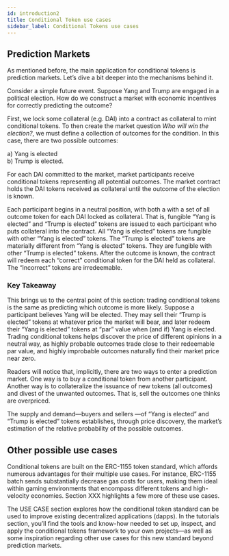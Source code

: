 ```yaml
---
id: introduction2
title: Conditional Token use cases
sidebar_label: Conditional Tokens use cases
---
```


## Prediction Markets


As mentioned before, the main application for conditional tokens is prediction markets. Let’s dive a bit deeper into the mechanisms behind it. 

Consider a simple future event. Suppose Yang and Trump are engaged in a political election. 
How do we construct a market with economic incentives for correctly predicting the outcome?


First, we lock some collateral (e.g. DAI) into a contract as collateral  to mint conditional tokens. To then create the market question <em>Who will win the election?</em>, we must define a collection of outcomes for the condition. In this case, there are two possible outcomes: 

<p>
a) Yang is elected 
<br>
b) Trump is elected.
</p>

For each DAI committed to the market, market participants receive conditional tokens representing all potential outcomes. The market contract holds the DAI tokens received as collateral until the outcome of the election is known.

Each participant begins in a neutral position, with both a with a set of all outcome token for each DAI locked as collateral. That is, fungible “Yang is elected” and “Trump is elected” tokens are issued to each participant who puts collateral into the contract. All “Yang is elected” tokens are fungible with other “Yang is elected” tokens. The “Trump is elected” tokens are materially different from “Yang is elected” tokens. They are fungible with other “Trump is elected” tokens. After the outcome is known, the contract will redeem each “correct” conditional token for the DAI held as collateral. The “incorrect” tokens are irredeemable.

### Key Takeaway

This brings us to the central point of this section: trading conditional tokens is the same as predicting which outcome is more likely. Suppose a participant believes Yang will be elected. They may sell their “Trump is elected” tokens at whatever price the market will bear, and later redeem their “Yang is elected” tokens at “par” value when (and if) Yang is elected. Trading conditional tokens helps discover the price of different opinions in a neutral way, as highly probable outcomes trade close to their redeemable par value, and highly improbable outcomes naturally find their market price near zero.

Readers will notice that, implicitly, there are two ways to enter a prediction market. One way is to buy a conditional token from another participant. Another way is to collateralize the issuance of new tokens (all outcomes) and divest of the unwanted outcomes. That is, sell the outcomes one thinks are overpriced.

The supply and demand—buyers and sellers —of “Yang is elected” and “Trump is elected” tokens establishes, through price discovery, the market’s estimation of the relative probability of the possible outcomes.


## Other possible use cases

Conditional tokens are built on the ERC-1155 token standard, which  affords numerous advantages for their multiple use cases. For instance, ERC-1155 batch sends substantially decrease gas costs for users, making them ideal within gaming environments that encompass different tokens and high-velocity economies. Section XXX highlights a few more of these use cases. 

The USE CASE section explores how the conditional token standard can be used to improve existing decentralized applications (dapps). In the tutorials section, you’ll find the tools and know-how needed to set up, inspect, and apply the conditional tokens framework to your own projects—as well as some inspiration regarding other use cases for this new standard beyond prediction markets.
 
